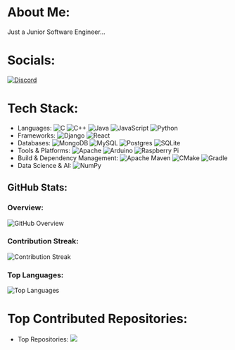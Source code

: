 # About Me:
Just a Junior Software Engineer...

# Socials:
[![Discord](https://img.shields.io/badge/Discord-%237289DA.svg?logo=discord&logoColor=white)](https://discord.gg/https://discord.gg/FDTtwTj9) 

# Tech Stack:
- Languages:
  ![C](https://img.shields.io/badge/c-%2300599C.svg?style=for-the-badge&logo=c&logoColor=white)
  ![C++](https://img.shields.io/badge/c++-%2300599C.svg?style=for-the-badge&logo=c%2B%2B&logoColor=white)
  ![Java](https://img.shields.io/badge/java-%23ED8B00.svg?style=for-the-badge&logo=openjdk&logoColor=white)
  ![JavaScript](https://img.shields.io/badge/javascript-%23323330.svg?style=for-the-badge&logo=javascript&logoColor=%23F7DF1E)
  ![Python](https://img.shields.io/badge/python-3670A0?style=for-the-badge&logo=python&logoColor=ffdd54)
- Frameworks:
  ![Django](https://img.shields.io/badge/django-%23092E20.svg?style=for-the-badge&logo=django&logoColor=white)
  ![React](https://img.shields.io/badge/react-%2320232a.svg?style=for-the-badge&logo=react&logoColor=%2361DAFB)
- Databases:
  ![MongoDB](https://img.shields.io/badge/MongoDB-%234ea94b.svg?style=for-the-badge&logo=mongodb&logoColor=white)
  ![MySQL](https://img.shields.io/badge/mysql-%2300000f.svg?style=for-the-badge&logo=mysql&logoColor=white)
  ![Postgres](https://img.shields.io/badge/postgres-%23316192.svg?style=for-the-badge&logo=postgresql&logoColor=white)
  ![SQLite](https://img.shields.io/badge/sqlite-%2307405e.svg?style=for-the-badge&logo=sqlite&logoColor=white)
- Tools & Platforms:
  ![Apache](https://img.shields.io/badge/apache-%23D42029.svg?style=for-the-badge&logo=apache&logoColor=white)
  ![Arduino](https://img.shields.io/badge/-Arduino-00979D?style=for-the-badge&logo=Arduino&logoColor=white)
  ![Raspberry Pi](https://img.shields.io/badge/-RaspberryPi-C51A4A?style=for-the-badge&logo=Raspberry-Pi)
- Build & Dependency Management:
  ![Apache Maven](https://img.shields.io/badge/Apache%20Maven-C71A36?style=for-the-badge&logo=Apache%20Maven&logoColor=white)
  ![CMake](https://img.shields.io/badge/CMake-%23008FBA.svg?style=for-the-badge&logo=cmake&logoColor=white)
  ![Gradle](https://img.shields.io/badge/Gradle-02303A.svg?style=for-the-badge&logo=Gradle&logoColor=white)
- Data Science & AI:
  ![NumPy](https://img.shields.io/badge/numpy-%23013243.svg?style=for-the-badge&logo=numpy&logoColor=white)

<div id="github-stats">
  <h2>GitHub Stats:</h2>
  
  <div class="overview">
    <h3>Overview:</h3>
    <img src="https://github-readme-stats.vercel.app/api?username=farout101&theme=dark&hide_border=true&include_all_commits=false&count_private=false" alt="GitHub Overview">
  </div>
  
  <div class="contribution-streak">
    <h3>Contribution Streak:</h3>
    <img src="https://github-readme-streak-stats.herokuapp.com/?user=farout101&theme=dark&hide_border=true" alt="Contribution Streak">
  </div>
  
  <div class="top-languages">
    <h3>Top Languages:</h3>
    <img src="https://github-readme-stats.vercel.app/api/top-langs/?username=farout101&theme=dark&hide_border=true&include_all_commits=false&count_private=false&layout=compact" alt="Top Languages">
  </div>
</div>

# Top Contributed Repositories:
- Top Repositories:
  ![](https://github-contributor-stats.vercel.app/api?username=farout101&limit=5&theme=dark&combine_all_yearly_contributions=true)
